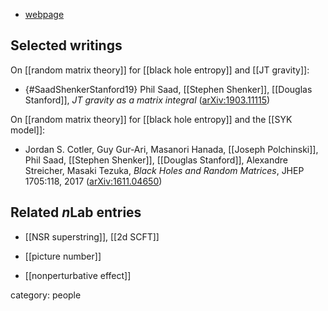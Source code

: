 
* [webpage](https://physics.stanford.edu/people/faculty/stephen-shenker)

## Selected writings

On [[random matrix theory]] for [[black hole entropy]] and [[JT gravity]]:

* {#SaadShenkerStanford19} Phil Saad, [[Stephen Shenker]], [[Douglas Stanford]], _JT gravity as a matrix integral_ ([arXiv:1903.11115](https://arxiv.org/abs/1903.11115))

On [[random matrix theory]] for [[black hole entropy]] and the [[SYK model]]:

* Jordan S. Cotler, Guy Gur-Ari, Masanori Hanada, [[Joseph Polchinski]], Phil Saad, [[Stephen Shenker]], [[Douglas Stanford]], Alexandre Streicher, Masaki Tezuka, _Black Holes and Random Matrices_,  JHEP 1705:118, 2017 ([arXiv:1611.04650](https://arxiv.org/abs/1611.04650))



## Related $n$Lab entries

* [[NSR superstring]], [[2d SCFT]]

* [[picture number]]


* [[nonperturbative effect]]

category: people